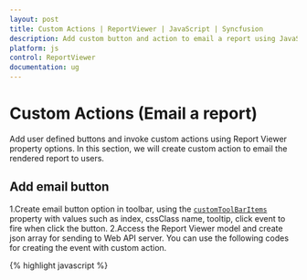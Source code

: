 ```yaml
---
layout: post
title: Custom Actions | ReportViewer | JavaScript | Syncfusion
description: Add custom button and action to email a report using JavaScript Report Viewer.
platform: js
control: ReportViewer
documentation: ug
---
```


# Custom Actions (Email a report)
Add user defined buttons and invoke custom actions using Report Viewer property options. In this section, we will create custom action to email the rendered report to users.

## Add email button

1.Create email button option in toolbar, using the [`customToolBarItems`](../api/ejreportviewer#members:toolbarSettings-customtoolbaritems) property with values such as index, cssClass name, tooltip, click event to fire when click the button.
2.Access the Report Viewer model and create json array for sending to Web API server. You can use the following codes for creating the event with custom action.  

{% highlight javascript %}
    <script type="text/javascript">
        $(function () {
            $("#container").ejReportViewer(
                {
                    reportServiceUrl: "/api/ReportsApi",
                    reportPath: '~/App_Data/Sales Order Detail.rdl',
                    toolbarSettings: {
                        click: 'emailReport',
                        customToolBarItems: [{
                            itemType: ej.ReportViewer.InputElement.Default,
                            groupIndex: 3,
                            index: 2,
                            cssClass: "e-icon e-mail e-reportviewer-icon",
                            tooltip: {
                                header: 'E-Mail',
                                content: 'Send rendered report as mail attachment',
                            },

                            click: 'emailReport'
                        }]
                    }
                });
        });
        function emailReport(args) {
            var proxy = $('#container').data('ejReportViewer');
            var Report = proxy.model.reportPath;
            var lastsIndex = Report.lastIndexOf("/");
            var reportName = Report.substring(lastsIndex + 1);
            var requrl = proxy.model.reportServiceUrl + '/SendEmail';
            var _json = {
                exportType: "PDF", reportViewerToken: proxy._reportViewerToken, ReportName: reportName
            };
            $.ajax({
                type: "POST",
                contentType: "application/json; charset=utf-8",
                url: requrl,
                data: JSON.stringify(_json),
                dataType: "json",
                crossDomain: true
            })
        }
    </script>
{% endhighlight %}

N> In the above code sample, report is exported to PDF and sent to users, using smptClient.

## Create custom email action

1.Create a new action method `SendEmail` in Web API service.
2.Export the report to required type using ReportHelper.GetReport to send report stream as attachment.
3.The following code sample exports the report to stream and send it as attachment to a specified mail address. Here in the code, used SmtpClient to send the report as email attachment.

{% highlight c# %}
        public object SendEmail(Dictionary<string, object> jsonResult)
        {
            string _token = jsonResult["reportViewerToken"].ToString();
            var stream = ReportHelper.GetReport(_token, jsonResult["exportType"].ToString());
            stream.Position = 0;
            
            if (!ComposeEmail(stream, jsonResult["reportName"].ToString()))
            {
                return "Mail not sent !!!";
            }

            return "Mail Sent !!!";
        }

        public bool ComposeEmail(Stream stream, string reportName)
        {
            try
            {
                MailMessage mail = new MailMessage();
                SmtpClient SmtpServer = new SmtpClient("smtp.gmail.com");
                mail.IsBodyHtml = true;
                mail.From = new MailAddress("xx@gmail.com");
                mail.To.Add("xx@gmail.com");
                mail.Subject = "Report Name : " + reportName;
                stream.Position = 0;

                if (stream != null)
                {
                    ContentType ct = new ContentType();
                    ct.Name = reportName + DateTime.Now.ToString() + ".pdf";
                    System.Net.Mail.Attachment attachment = new System.Net.Mail.Attachment(stream, ct);
                    mail.Attachments.Add(attachment);
                }

                SmtpServer.Port = 587;
                SmtpServer.Credentials = new System.Net.NetworkCredential("xx@gmail.com", "xx");
                SmtpServer.EnableSsl = true;
                SmtpServer.Send(mail);

                return true;
            }
            catch (Exception ex)
            {
                return ex.ToString();
            }

            return false;
        }
{% endhighlight %}

4.Build and run the application, to view the Report Viewer with custom toolbar option.

![Report Viewer with custom email option in toolbar](images/email-report.png)
